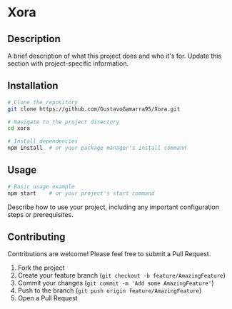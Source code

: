 # Xora

## Description
A brief description of what this project does and who it's for. Update this section with project-specific information.

## Installation
```bash
# Clone the repository
git clone https://github.com/GustavoGamarra95/Xora.git

# Navigate to the project directory
cd xora

# Install dependencies
npm install  # or your package manager's install command
```

## Usage
```bash
# Basic usage example
npm start    # or your project's start command
```

Describe how to use your project, including any important configuration steps or prerequisites.

## Contributing
Contributions are welcome! Please feel free to submit a Pull Request.

1. Fork the project
2. Create your feature branch (`git checkout -b feature/AmazingFeature`)
3. Commit your changes (`git commit -m 'Add some AmazingFeature'`)
4. Push to the branch (`git push origin feature/AmazingFeature`)
5. Open a Pull Request

